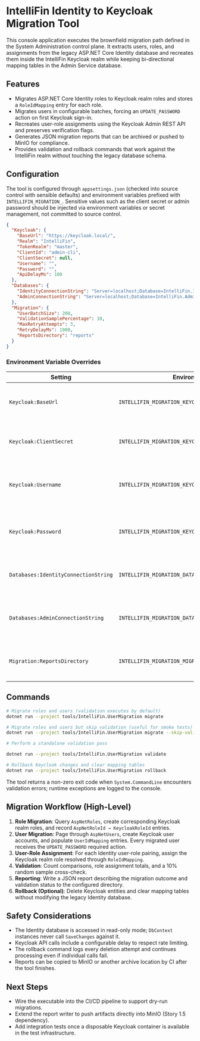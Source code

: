 # IntelliFin Identity to Keycloak Migration Tool

This console application executes the brownfield migration path defined in the System Administration control plane. It extracts users, roles, and assignments from the legacy ASP.NET Core Identity database and recreates them inside the IntelliFin Keycloak realm while keeping bi-directional mapping tables in the Admin Service database.

## Features

- Migrates ASP.NET Core Identity roles to Keycloak realm roles and stores a `RoleIdMapping` entry for each role.
- Migrates users in configurable batches, forcing an `UPDATE_PASSWORD` action on first Keycloak sign-in.
- Recreates user-role assignments using the Keycloak Admin REST API and preserves verification flags.
- Generates JSON migration reports that can be archived or pushed to MinIO for compliance.
- Provides validation and rollback commands that work against the IntelliFin realm without touching the legacy database schema.

## Configuration

The tool is configured through `appsettings.json` (checked into source control with sensible defaults) and environment variables prefixed with `INTELLIFIN_MIGRATION_`. Sensitive values such as the client secret or admin password should be injected via environment variables or secret management, not committed to source control.

```json
{
  "Keycloak": {
    "BaseUrl": "https://keycloak.local/",
    "Realm": "IntelliFin",
    "TokenRealm": "master",
    "ClientId": "admin-cli",
    "ClientSecret": null,
    "Username": "",
    "Password": "",
    "ApiDelayMs": 100
  },
  "Databases": {
    "IdentityConnectionString": "Server=localhost;Database=IntelliFin.Identity;Trusted_Connection=True;TrustServerCertificate=True;",
    "AdminConnectionString": "Server=localhost;Database=IntelliFin.Admin;Trusted_Connection=True;TrustServerCertificate=True;"
  },
  "Migration": {
    "UserBatchSize": 200,
    "ValidationSamplePercentage": 10,
    "MaxRetryAttempts": 3,
    "RetryDelayMs": 1000,
    "ReportsDirectory": "reports"
  }
}
```

### Environment Variable Overrides

| Setting | Environment Variable | Notes |
| ------- | -------------------- | ----- |
| `Keycloak:BaseUrl` | `INTELLIFIN_MIGRATION_KEYCLOAK__BASEURL` | Must include the trailing slash or it is added automatically. |
| `Keycloak:ClientSecret` | `INTELLIFIN_MIGRATION_KEYCLOAK__CLIENTSECRET` | Preferred over storing in configuration files. |
| `Keycloak:Username` | `INTELLIFIN_MIGRATION_KEYCLOAK__USERNAME` | Required when using resource owner password flow. |
| `Keycloak:Password` | `INTELLIFIN_MIGRATION_KEYCLOAK__PASSWORD` | Required when using resource owner password flow. |
| `Databases:IdentityConnectionString` | `INTELLIFIN_MIGRATION_DATABASES__IDENTITYCONNECTIONSTRING` | Connection string for the legacy Identity database. |
| `Databases:AdminConnectionString` | `INTELLIFIN_MIGRATION_DATABASES__ADMINCONNECTIONSTRING` | Connection string for the Admin Service mapping database. |
| `Migration:ReportsDirectory` | `INTELLIFIN_MIGRATION_MIGRATION__REPORTSDIRECTORY` | Location where migration reports are written. |

## Commands

```bash
# Migrate roles and users (validation executes by default)
dotnet run --project tools/IntelliFin.UserMigration migrate

# Migrate roles and users but skip validation (useful for smoke tests)
dotnet run --project tools/IntelliFin.UserMigration migrate --skip-validation

# Perform a standalone validation pass

dotnet run --project tools/IntelliFin.UserMigration validate

# Rollback Keycloak changes and clear mapping tables
dotnet run --project tools/IntelliFin.UserMigration rollback
```

The tool returns a non-zero exit code when `System.CommandLine` encounters validation errors; runtime exceptions are logged to the console.

## Migration Workflow (High-Level)

1. **Role Migration**: Query `AspNetRoles`, create corresponding Keycloak realm roles, and record `AspNetRoleId → KeycloakRoleId` entries.
2. **User Migration**: Page through `AspNetUsers`, create Keycloak user accounts, and populate `UserIdMapping` entries. Every migrated user receives the `UPDATE_PASSWORD` required action.
3. **User-Role Assignment**: For each Identity user-role pairing, assign the Keycloak realm role resolved through `RoleIdMapping`.
4. **Validation**: Count comparisons, role assignment totals, and a 10% random sample cross-check.
5. **Reporting**: Write a JSON report describing the migration outcome and validation status to the configured directory.
6. **Rollback (Optional)**: Delete Keycloak entities and clear mapping tables without modifying the legacy Identity database.

## Safety Considerations

- The Identity database is accessed in read-only mode; `DbContext` instances never call `SaveChanges` against it.
- Keycloak API calls include a configurable delay to respect rate limiting.
- The rollback command logs every deletion attempt and continues processing even if individual calls fail.
- Reports can be copied to MinIO or another archive location by CI after the tool finishes.

## Next Steps

- Wire the executable into the CI/CD pipeline to support dry-run migrations.
- Extend the report writer to push artifacts directly into MinIO (Story 1.5 dependency).
- Add integration tests once a disposable Keycloak container is available in the test infrastructure.
